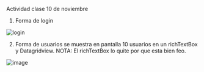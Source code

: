 Actividad clase 10 de noviembre
1. Forma de login

![login](https://user-images.githubusercontent.com/4912547/48298268-df190480-e477-11e8-9a99-aea0614ed3c6.PNG)

2. Forma de usuarios se muestra en pantalla 10 usuarios en un richTextBox y Datagridview. 
NOTA: El richTextBox lo quite por que esta bien feo.

![image](https://user-images.githubusercontent.com/4912547/48976108-da3e7e00-f03d-11e8-9ed5-b53593c0d2f0.png)
